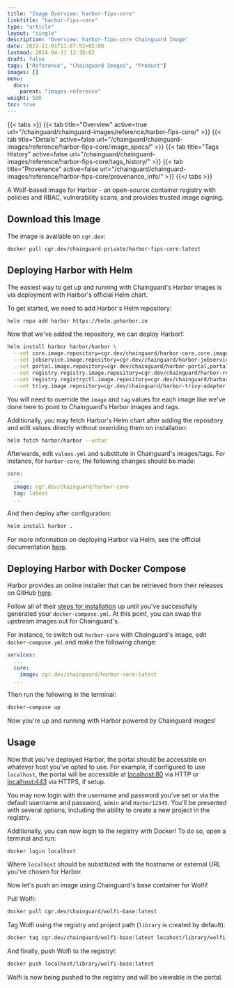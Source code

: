 ```yaml
---
title: "Image Overview: harbor-fips-core"
linktitle: "harbor-fips-core"
type: "article"
layout: "single"
description: "Overview: harbor-fips-core Chainguard Image"
date: 2022-11-01T11:07:52+02:00
lastmod: 2024-04-11 12:38:02
draft: false
tags: ["Reference", "Chainguard Images", "Product"]
images: []
menu: 
  docs: 
    parent: "images-reference"
weight: 500
toc: true
---
```


{{< tabs >}}
{{< tab title="Overview" active=true url="/chainguard/chainguard-images/reference/harbor-fips-core/" >}}
{{< tab title="Details" active=false url="/chainguard/chainguard-images/reference/harbor-fips-core/image_specs/" >}}
{{< tab title="Tags History" active=false url="/chainguard/chainguard-images/reference/harbor-fips-core/tags_history/" >}}
{{< tab title="Provenance" active=false url="/chainguard/chainguard-images/reference/harbor-fips-core/provenance_info/" >}}
{{</ tabs >}}



<!--overview:start-->
A Wolf-based image for Harbor - an open-source container registry with policies and RBAC, vulnerability scans, and provides trusted image signing.
<!--overview:end-->

## Download this Image

The image is available on `cgr.dev`:

```
docker pull cgr.dev/chainguard-private/harbor-fips-core:latest
```


<!--body:start-->
## Deploying Harbor with Helm

The easiest way to get up and running with Chainguard's Harbor images is via deployment with Harbor's official Helm chart.

To get started, we need to add Harbor's Helm repository:  

```bash
helm repo add harbor https://helm.goharbor.io
```

Now that we've added the repository, we can deploy Harbor!:

```bash
helm install harbor harbor/harbor \
  --set core.image.repository=cgr.dev/chainguard/harbor-core,core.image.tag=latest \
  --set jobservice.image.repository=cgr.dev/chainguard/harbor-jobservice,jobservice.image.tag=latest \
  --set portal.image.repository=cgr.dev/chainguard/harbor-portal,portal.image.tag=latest \
  --set registry.registry.image.repository=cgr.dev/chainguard/harbor-registry,registry.registry.image.tag=latest \
  --set registry.registryctl.image.repository=cgr.dev/chainguard/harbor-registryctl,registry.registryctl.image.tag=latest \
  --set trivy.image.repository=cgr.dev/chainguard/harbor-trivy-adapter,trivy.image.tag=latest
```

You will need to override the `image` and `tag` values for each image like we've done here to point to Chainguard's Harbor images and tags.

Additionally, you may fetch Harbor's Helm chart after adding the repository and edit values directly without overriding them on installation:

```bash
helm fetch harbor/harbor --untar
```

Afterwards, edit `values.yml` and substitute in Chainguard's images/tags. For instance, for `harbor-core`, the following changes should be made:

```yaml
core:
  ...
  image: cgr.dev/chainguard/harbor-core
  tag: latest
  ...
```

And then deploy after configuration:

```bash
helm install harbor .
```

For more information on deploying Harbor via Helm, see the official documentation [here](https://goharbor.io/docs/1.10/install-config/harbor-ha-helm/).

## Deploying Harbor with Docker Compose

Harbor provides an online installer that can be retrieved from their releases on GitHub [here](https://github.com/goharbor/harbor/releases).

Follow all of their [steps for installation](https://goharbor.io/docs/1.10/install-config/download-installer/) up until you've successfully generated your `docker-compose.yml`. At this point, you can swap the upstream images out for Chainguard's.

For instance, to switch out `harbor-core` with Chainguard's image, edit `docker-compose.yml` and make the following change:

```yaml
services:
  ...
  core:
    image: cgr.dev/chainguard/harbor-core:latest
  ...
```

Then run the following in the terminal:

```bash
docker-compose up
```

Now you're up and running with Harbor powered by Chainguard images!

## Usage

Now that you've deployed Harbor, the portal should be accessible on whatever host you've opted to use. For example, if configured to use `localhost`, the portal will be accessible at [localhost:80](http://localhost) via HTTP or [localhost:443](https://localhost) via HTTPS, if setup.

You may now login with the username and password you've set or via the default username and password, `admin` and `Harbor12345`. You'll be presented with several options, including the ability to create a new project in the registry.

Additionally, you can now login to the registry with Docker! To do so, open a terminal and run:

```bash
docker login localhost
```

Where `localhost` should be substituted with the hostname or external URL you've chosen for Harbor.

Now let's push an image using Chainguard's base container for Wolfi!

Pull Wolfi:

```bash
docker pull cgr.dev/chainguard/wolfi-base:latest
```

Tag Wolfi using the registry and project path (`library` is created by default):

```bash
docker tag cgr.dev/chainguard/wolfi-base:latest locahost/library/wolfi-base:latest
```

And finally, push Wolfi to the registry!:

```bash
docker push localhost/library/wolfi-base:latest
```

Wolfi is now being pushed to the registry and will be viewable in the portal.

<!--body:end-->

